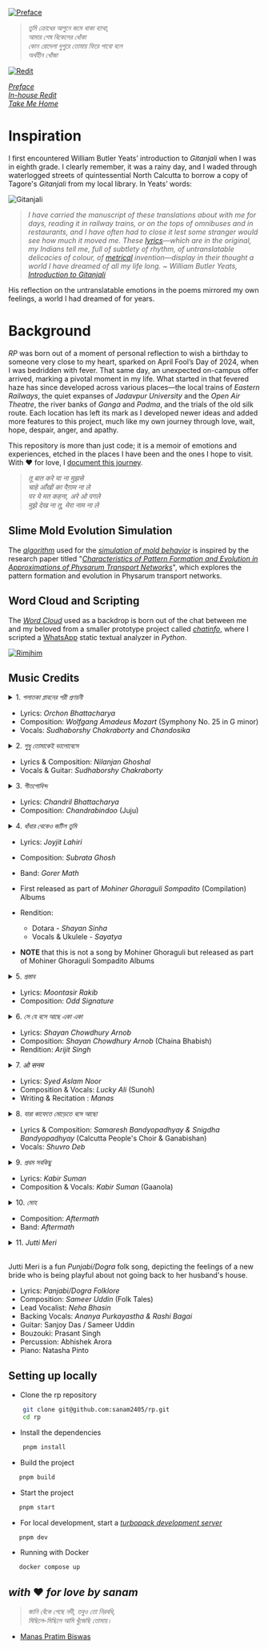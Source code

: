 [![Preface](/apps/web/public/preface.png)](https://rimjhim.manaspratimbiswas.com/preface)

> _তুমি ক্রোধের আগুনে জমে থাকা ব্যাথা, <br> আমার শেষ বিকেলের ধোঁকা <br> কোন রোদেলা দুপুরে তোমায় ফিরে পাবো বলে <br> অর্থহীন খোঁজা_

[![Redit](/apps/web/public/redit.png)](https://rimjhim.manaspratimbiswas.com/redit)

_[Preface](https://rimjhim.sanam.live/preface)_
<br/>
_[In-house Redit](https://rimjhim.manaspratimbiswas.com/redit)_
<br/>
_[Take Me Home](https://rimjhim.sanam.live/)_

# Inspiration

I first encountered William Butler Yeats’ introduction to _Gitanjali_ when I was in eighth grade. I clearly remember, it was a rainy day, and I waded through waterlogged streets of quintessential North Calcutta to borrow a copy of Tagore's _Gitanjali_ from my local library. In Yeats’ words:

![Gitanjali](apps/web/public/gitanjali.png)

> _I have carried the manuscript of these translations about with me for days, reading it in railway trains, or on the tops of omnibuses and in restaurants, and I have often had to close it lest some stranger would see how much it moved me. These [lyrics](https://poets.org/glossary/lyric-poetry)—which are in the original, my Indians tell me, full of subtlety of rhythm, of untranslatable delicacies of colour, of [metrical](https://poets.org/glossary/meter) invention—display in their thought a world I have dreamed of all my life long. ~ William Butler Yeats, [Introduction to Gitanjali](https://poets.org/text/william-butler-yeatss-introduction-gitanjali)_

His reflection on the untranslatable emotions in the poems mirrored my own feelings, a world I had dreamed of for years.

# Background

_*RP*_ was born out of a moment of personal reflection to wish a birthday to someone very close to my heart, sparked on April Fool’s Day of 2024, when I was bedridden with fever. That same day, an unexpected on-campus offer arrived, marking a pivotal moment in my life. What started in that fevered haze has since developed across various places—the local trains of _Eastern Railways_, the quiet expanses of _Jadavpur University_ and the _Open Air Theatre_, the river banks of _Ganga_ and _Padma_, and the trials of the old silk route. Each location has left its mark as I developed newer ideas and added more features to this project, much like my own journey through love, wait, hope, despair, anger, and apathy.

This repository is more than just code; it is a memoir of emotions and experiences, etched in the places I have been and the ones I hope to visit. With ❤️ for love, I [document this journey](https://rimjhim.sanam.live/preface).

> _तू बात करे या ना मुझसे <br> चाहे आँखों का पैग़ाम ना ले <br> पर ये मत कहना, अरे ओ पगले <br> मुझे देख ना तू, मेरा नाम ना ले_

## Slime Mold Evolution Simulation

The [_algorithm_](/apps/web/src/components/Myxomycete.tsx) used for the [_simulation of mold behavior_](https://rimjhim.sanam.live/ilu) is inspired by the research paper titled "[_Characteristics of Pattern Formation and Evolution in Approximations of Physarum Transport Networks_](/apps/web/public/artl.2010.16.2.pdf)", which explores the pattern formation and evolution in Physarum transport networks.

## Word Cloud and Scripting

The [_Word Cloud_](/apps/web/public/wordcloud.png) used as a backdrop is born out of the chat between me and my beloved from a smaller prototype project called [_chatinfo_](https://github.com/sanam2405/chatinfo), where I scripted a [WhatsApp](https://www.whatsapp.com/) static textual analyzer in _Python_.

[![Rimjhim](/apps/web/public/rimjhim.jpeg)](https://rimjhim.sanam.live/)

## Music Credits

<details>
  <summary>1. <i>পলাতকা প্লাবনের পরী প্রণয়নী </i> </summary>
  <br/>
  
    পলাতকা প্লাবনের পরী প্রণয়নী, 
    কিসের তালে নেচে উঠেছে ধমনী?
    পলাতকা প্লাবনের পরী প্রণয়নী, 
    কিসের তালে নেচে উঠেছে ধমনী?
    জানি বেঁকে গেছে নদী, তবুও তো নিরবধি, 
    মিছিলে-মিছিলে আমি খুঁজেছি তোমায়...

    কবিতায়, খালি পায়ে, সব খেলা ফেলে,
    ছুটেছি খুব, দেব ডুব, আমি ডানা মেলে,
    হায় কবিতায়, খালি পায়ে, সব খেলা ফেলে,
    ছুটেছি খুব, দেব ডুব, আমি ডানা মেলে,
    সবুজে-সাদাতে-লালে, কি সায়রে কি ডোবালে?
    শব্দের ডুবুরিরা চিনেছে তোমায়...

    অসহায়, মৃতপ্রায়, আহা কোনোমতে,
    তুমি আলোকিত, সজ্জিত, ছায়াপথে,
    হায়, অসহায়, মৃতপ্রায়, আহা কোনোমতে,
    তুমি আলোকিত, সজ্জিত, ছায়াপথে,
    গোপনে-গোপনে যতো শব্দেরা অবিরত,
    তোমাকেই ডাকে, তুমি শোনোনা বোধহয়...

</details>

- Lyrics: _Orchon Bhattacharya_
- Composition: _Wolfgang Amadeus Mozart_ (Symphony No. 25 in G minor)
- Vocals: _Sudhaborshy Chakraborty_ and _Chandosika_

<details>
  <summary>2. <i> শুধু তোমাকেই ভালোবেসে </i> </summary>
  <br/>
  
    শুধু তোমাকেই ভালোবেসে
    শুকনো নদীতে ডিঙি ভাসিয়েছি মোহনার কাছে এসে
    শুধু তোমাকেই ভালোবেসে
    দু'মুঠো আদর ভিক্ষে চেয়েছি দরিদ্র এই দেশে
    শুধু তোমাকেই ভালোবেসে
    ঝড়ের সামনে দাঁড়িয়েছি একা ছেঁড়া পতাকার বেশে
    তোমাকেই ভালোবেসে
    তোমাকেই ভালবাসবো ভেবেছি শত যুদ্ধের শেষে
    এই পাঁজরভরা ভালোবাসা দু'হাত ভরে নাও
    এই আধো আলো আধো ছায়া দু'চোখ ভরে নাও
    এই আমায় কিছু নাই বা দিলে নিজের করে নাও
</details>

- Lyrics & Composition: _Nilanjan Ghoshal_
- Vocals & Guitar: _Sudhaborshy Chakraborty_

<details>
  <summary>3. <i> গীতগোবিন্দ </i> </summary>
  <br/>

    তোমাকে দেখাবো Niagara
    তোমাকে শেখাবো Viagra
    তোমাকে করবো আদর-আত্তি जत्नम्
    ওগো त्वमसि मम जीवनम्
    त्वमसि मम भूषणम्
    त्वमसि मम भवजलधिरत्नम्

    তোমাকে শোনাবো জয় গোঁসাই
    তোমার বাবাকে মেসোমশাই
    পুচ্ছে বেঁধেছি গুচ্ছ রজনীগন্ধা
    আজি এ পরানে রবির কর
    কেমনে জাগালো dinosaur
    হাউমাউ বেগে দেখি पिया मुख चंदा

    দারুণ কাটলে ছোট্ট চুল
    বোতাম আঁটতে করছো ভুল
    সরু সংসারে কেমনে ফুটিলে उदारम्
    स्मर गरल खण्डनम्
    मम शिरसि मण्डनम्
    देहि पद पल्लवम् उदारम्

    তোমার জন্যে চিন্তা হয়
    তুমি তো Preity Zinta নয়
    টুপুর টাপুর Kareena Kapoor চেষ্টা
    তবু তুমি আমার CPM,
    তুমি আমার ATM,
    তুমিই আমার series প্রেমের শেষটা

    খাচ্ছি, কিন্তু গিলছি কই
    পাখার রাজ্যে চুল শুকোই
    টাকের মধ্যে পেরজাপতি ফড়-ফড়িং
    সোনা বড্ড বেশি ঝলমলাও
    Lift-এ ওঠো একতলায়
    Beetles ছাড়া অন্য পোকা খুব boring

    তুমি শ্যামলা বঙ্গদেশ, তুমি ইঙ্গো SMS
    তুমি অং-বং ভবজলধি নুলিয়া আ...
    বধূ চোক্ষে এসো, অন্ধ হোক
    কক্ষে এসো নিন্দে হোক
    বক্ষে এসো গীতগোবিন্দ ভুলিয়া

</details>

- Lyrics: _Chandril Bhattacharya_
- Composition: _Chandrabindoo_ (Juju)

<details>
  <summary>4. <i> ধাঁধার থেকেও জটিল তুমি </i> </summary>
  <br/>

    ধাঁধার থেকেও জটিল তুমি
    খিদের থেকেও স্পষ্ট।
    কাজের মধ্যে অকাজ খালি
    মনের মধ্যে কষ্ট।

    স্বপ্ন হয়ে যখন তখন আঁকড়ে আমায় ধর
    তাইতো বলি আমায় বরং
    ঘেন্না কর ঘেন্না কর।

    গুনগানের হাজার বুলি, শুধুই সময় নষ্ট
    আঁকছো ছবি সমস্ত দিন, রঙ সবই অস্পষ্ট।
    সুখের থেকেও হাজার গুনে দুঃখ অনেক ভালো
    তাইতো বলি আমায় বরং
    ঘেন্না কর ঘেন্না কর।

    আজ চালাক আমি কাল বোকা
    মহৎ প্রেমিক ন্যাকা ন্যাকা,
    আজ চালাক আমি কাল বোকা
    মহৎ প্রেমিক ন্যাকা ন্যাকা
    আমার আসল চেহারা কি চিনতে তুমি পারো?
    চিনতে যদি পেরেই থাকো
    ঘেন্না কর ঘেন্না কর।

    ধাঁধার থেকেও জটিল তুমি
    খিদের থেকেও স্পষ্ট।
    কাজের মধ্যে অকাজ খালি
    মনের মধ্যে কষ্ট।
    স্বপ্ন হয়ে যখন তখন আঁকড়ে আমায় ধর
    তাইতো বলি আমায় বরং
    ঘেন্না কর ঘেন্না কর।

</details>

- Lyrics: _Joyjit Lahiri_
- Composition: _Subrata Ghosh_
- Band: _Gorer Math_
- First released as part of _Mohiner Ghoraguli Sompadito_ (Compilation) Albums
- Rendition:

  - Dotara - _Shayan Sinha_
  - Vocals & Ukulele - _Sayatya_

- **NOTE** that this is not a song by Mohiner Ghoraguli but released as part of Mohiner Ghoraguli Sompadito Albums

<details>
  <summary>5. <i> প্রস্তাব </i> </summary>
  <br/>

    গুনে গুনে দেখি অবেলার স্বপ্নটায়
    আঁকা ছিলো কত শত কবিতায়,
    স্বপ্নের সেই কবিতার ছন্দতে
    মিশে ছিলো তার হাসিমাখা ছবিটা
    যা আঁকা ছিলো অদ্ভুত রঙ তুলি
    যা জমা থাকে আমার মনে মাঝে।
    বর হয়ে আমি চড়ছি ঘোড়ায়,
    আড়ালে তুমি লুকিয়ে আছো বৌ সাজে।

    আমার এই স্বপ্ন কি শুধু,
    স্বপ্ন হয়ে হাসাবে আমায়,
    তেমন সাহস নেই আমার
    তোমাকে কিভাবে প্রস্তাব জানাই?

    সেই কল্পনায় আঁকা আল্পনায়
    তোমায় নিয়ে ভাবা শত জল্পনায়।
    তুমি আছো বলে বেঁচে আছে স্বপ্নটা,
    তোমায় নিয়ে লেখা এই কবিতা।
    সেই কবিতার ছন্দটা তুমি,
    মিশে থাকা প্রতি অক্ষরে আমি।
    জানা নেই কি হতে পারে শেষটা,
    নিশ্চুপ কবি বসে লিখছে কবিতায়।

    আমার এই স্বপ্ন কি শুধু,
    স্বপ্ন হয়ে হাসাবে আমায়,
    তেমন সাহস নেই আমার
    তোমাকে কিভাবে প্রস্তাব জানাই?

</details>

- Lyrics: _Moontasir Rakib_
- Composition: _Odd Signature_

<details>
  <summary>6. <i> সে যে বসে আছে একা একা </i> </summary>
  <br/>

    সে যে বসে আছে একা একা
    রঙিন স্বপ্ন তার বুনতে,
    সে যে চেয়ে আছে ভরা চোখে
    জানালার ফাঁকে মেঘ ধরতে।
    সে যে বসে আছে একা একা
    রঙিন স্বপ্ন তার বুনতে,
    সে যে চেয়ে আছে ভরা চোখে
    জানালার ফাঁকে মেঘ ধরতে।

    তার গুনগুন মনের গান বাতাসে উড়ে
    কান পাতো মনে পাবে শুনতে,
    তার রঙের তুলির নাচে মেঘেরা ছুটে
    চোখ মেল যদি পারো বুঝতে।
    তার গুনগুন মনের গান বাতাসে উড়ে
    কান পাতো মনে পাবে শুনতে,
    তার রঙের তুলির নাচে মেঘেরা ছুটে
    চোখ মেল যদি পারো বুঝতে।।

    সে যে বসে আছে একা একা
    তার স্বপ্নের কারখানা চলছে,
    আর বুড়ো বুড়ো মেঘেদের দল
    বৃষ্টি নামার তাল গুনছে।
    সে যে বসে আছে একা একা
    তার স্বপ্নের কারখানা চলছে,
    আর বুড়ো বুড়ো মেঘেদের দল
    বৃষ্টি নামার তাল গুনছে।

    সেই গুন গুন মনের গান বৃষ্টি নামায়
    টপটপ ফোটা পড়ে অনেকক্ষণ,
    সেই বৃষ্টি ভেজা মনে ডাক দিয়েছে
    ভেজা কাক হয়ে থাক আমার মন।
    সেই গুন গুন মনের গান বৃষ্টি নামায়
    টপটপ ফোটা পড়ে অনেকক্ষণ,
    সেই বৃষ্টি ভেজা মনে ডাক দিয়েছে
    ভেজা কাক হয়ে থাক আমার মন।

    সে যে বসে আছে, সে যে বসে আছে...

</details>

- Lyrics: _Shayan Chowdhury Arnob_
- Composition: _Shayan Chowdhury Arnob_ (Chaina Bhabish)
- Rendition: _Arijit Singh_

<details>
  <summary>7. <i> ओ सनम </i> </summary>
  <br/>

    शाम-सवेरे तेरी यादें आती हैं
    आ के दिल को मेरे यूँ तड़पाती हैं
    ओ सनम, मोहब्बत की क़सम
    मिल के बिछड़ना तो दस्तूर हो गया
    यादों में तेरी मजबूर हो गया
    ओ सनम, इन यादों की कसम
    समझे ज़माना के दिल है खिलौना
    जाना है अब "क्या है दिल का लगाना"
    नज़रों से अब ना हम को गिराना
    मर भी गए तो भूल ना जाना
    आँखों में बसी हो पर दूर हो कहीं
    दिल के करीब हो, ये मुझ को है यकीं
    ओ सनम, तेरे प्यार की कसम

</details>

- Lyrics: _Syed Aslam Noor_
- Composition & Vocals: _Lucky Ali_ (Sunoh)
- Writing & Recitation : _Manas_

<details>
  <summary>8. <i> যারা কাফেতে মোড়েতে বসে আছো </i> </summary>
  <br/>

    যারা কাফেতে মোড়েতে বসে আছো
    আমি তোমাদের ছেড়ে চললাম
    তোমরা হতাশ-পেয়ালা ভরে নিলে
    আমি রক্ত ঝরিয়ে কাঁদলাম ।
    চারমিনারের ধোঁয়াতে
    জীবন-পেয়ালা জমাট কুয়াশা
    ফ্লুরেসেন্ট আলোর মোড়ে মোড়ে ঘোরে
    তৃষিত মুক্তিপিপাসা ।
    আজ ভেঙ্গে যাব, কাল জুড়ে যাব
    তবু ভাঙ্গতে জুড়তে চলেছি
    কালবোশেখিটা তোমাদের দেব
    খুঁজে আনতেই চলেছি।
    ওগো হতাশ তোমরা কেঁদো না
    কোনো সান্ত্বনা আমি দেব না
    সূর্য ডোবার সংকেতে দেখ
    মুক্তিরঙ্গের নিশানা ।
    সাহারা হৃদয় দাঁড়িয়ে যারা
    মোড়ে মোড়ে আজও হতাশায়
    আমার রক্ত ঝরে ঝরে যাক
    তাদের শূন্য পেয়ালায় ।
    আজ ভেঙ্গে যাব, কাল জুড়ে যাব
    তবু ভাঙ্গতে জুড়তে চলেছি
    বিদ্রোহী আমি বিপ্লবে ডাক
    তোমাদের দিতে এসেছি ।

</details>

- Lyrics & Composition: _Samaresh Bandyopadhyay & Snigdha Bandyopadhyay_ (Calcutta People's Choir & Ganabishan)
- Vocals: _Shuvro Deb_

<details>
  <summary>9. <i> প্রথম সবকিছু </i> </summary>
  <br/>

    প্রথম স্কুলে যাবার দিন, প্রথমবার ফেল
    প্রথম ছুটি হাওড়া থেকে ছেলেবেলার রেল
    প্রথম খেলা লেকের মাঠে প্রথম ফুটবল
    মান্না, পিকে, চুনীর ছবি, বিরাট সম্বল

    প্রথম শেখা ইমন রাগ, প্রথম ঝাঁপতাল
    প্রথম দেখা শহরজোড়া বিরাট হরতাল
    প্রথমবার লুকিয়ে টানা প্রথম সিগারেট
    প্রথমবার নিজামে গিয়ে কাবাব ভরপেট

    এই শহর জানে আমার প্রথম সবকিছু
    পালাতে চাই যত, সে আসে আমার পিছু পিছু

    প্রথম প্রেমে পড়ার পর সবাই পস্তায়
    হন্যে হয়ে ক্লাস পালিয়ে ঘুরেছি রাস্তায়
    প্রথম প্রেম ঘুচে যাওয়ার যন্ত্রণাকে নিয়ে
    কান্না চেপে ঘুরেছিলাম তোমারই পথ দিয়ে

    এই শহর জানে আমার প্রথম সবকিছু
    পালাতে চাই যত, সে আসে আমার পিছু পিছু

    প্রথম দেখা লাল নিশান, মিছিল কলতান
    প্রথম শোনা জনসভায় হেই সামালো ধান
    প্রথম দেখা তরুণ লাশ চলছে ভেসে ভেসে
    দিনবদল করতে গিয়ে শহীদ হল শেষে

    প্রথম দেখা ভিখারিনীর কোলে শহীদ শিশু
    প্রথম দেখা আস্তাকুঁড়ে কলকাতার যীশু
    প্রথম দেখা দিন-দুপুরে পুলিশ ঘুষ খায়
    প্রথম জানা পয়সা দিয়ে সবই কেনা যায়

    এই শহর জানে আমার প্রথম সবকিছু
    পালাতে চাই যত, সে আসে আমার পিছু পিছু

    প্রথম যৌবনের শেষে মাঝ বয়েসে আসা
    গিটার নিয়ে গান ধরেছে আমার ভালোবাসা
    প্রথম যৌবনের শেষে মাঝ বয়েসে আসা
    গিটার নিয়ে গান ধরেছে আমার ভালোবাসা
    লজ্জা ঘৃণা রাগের পরে এটাও বুঝি থাকে
    এটাই দিবো তোমায় আর এই শহরটাকে

</details>

- Lyrics: _Kabir Suman_
- Composition & Vocals: _Kabir Suman_ (Gaanola)

<details>
  <summary>10. <i> মোহ </i> </summary>
  <br/>

      তুমি ক্রোধের আগুনে জমে থাকা ব্যাথা
      আমার শেষ বিকেলের ধোঁকা
      কোন রোদেলা দুপুরে
      তোমায় ফিরে পাবো বলে অর্থহীন খোঁজা

      আমি আঁকিনি তোমার ছবি
      দেখিনি স্রোতের নদী
      আকাশ ভরা তারা
      যত সুখের স্মৃতি ঘিরে আছো তুমি মেয়ে
      এ পথের শেষ কোথা?

      ছেঁড়া পালের গহীনে লাগিয়ে ঝড়ো হাওয়া
      তুমি ভাসাও সুরের ভেলা
      তবু কাঁদো কেনো বসে একা নির্জনে
      ভুলে যাও তুমি বাস্তবতা?

      আমি পাইনি তোমার ছোঁয়া
      শিশির মাখানো ধোঁয়া জলের নিস্তব্ধতা
      আজও চাঁদ ডুবে গেলে তোমায় মনে পরে
      সঙ্গী মোর নিঃসঙ্গতা

      কখন থামবে কোলাহল জানিনা
      সময় কাঁদে বন্দী হয়ে
      বুকের পাঁজরে জমাট বেদনায়
      আলোর মশাল জ্বালি নীরবে

      তুমি আবার আসবে কখন কোথায়?
      গুনবে তারা আমার সাথে
      বুকের যন্ত্রনা নিভিয়ে দিয়ে
      গাইবে তুমি বৃষ্টির সুরে

      আমি আঁকিনি তোমার ছবি
      দেখিনি স্রোতের নদী
      পাইনি তোমার ছোঁয়া
      শিশির মাখানো ধোঁয়া

      আমি আঁকিনি তোমার ছবি
      দেখিনি স্রোতের নদী
      আকাশ ভরা তারা
      যত সুখের স্মৃতি ঘিরে
      আছো তুমি মেয়ে
      এ পথের শেষ কোথা?

</details>

- Composition: _Aftermath_
- Band: _Aftermath_

<details>
  <summary>11. <i> Jutti Meri </i> </summary>
  <br/>

    Jutti meri jaandi hai pahadiye de naal
    (Neither my shoe will go with the mountain boy)
    Te paula mere jaanda e uss dogre de naal
    (Nor my sandal will go with the dogra)

    Pehli pehli vaar mennu saura lene aa gaya
    (First came my father-in-law to take me home)
    Saura lein aagaya te vanga pawa gaya
    (My father-in-law came with bangles to woo me)

    Wanga te paanian hatthe de naal
    Te paula mara jaanda uss dogre de naal
    (I will wear the bangles in my hand
    but my sandle is not going anywhere with the dogra)

    Dooji dooji var menu 'Der' lene aagya
    (The second time around, my brother-in-law came to take me home)
    'Der' lene aagya teh legenga pawa gaya
    (My brother-in-law came to take me home, and to woo me he got a beautiful lehenga)

    Lehenga te paanian lakke de naal
    Te paula mere jaanda uss dogre de naal
    (I will wear the lehenga on my waist
    but my sandle is not going anywhere with the dogra)

    Teeji teeji vaar menu aap lene aa gaya,
    (The third time, my husband came to take me home)
    Aap lene aagaya do galla sunagaya
    (Finally, he came and scolded me for being too stubborn)
    Thumak thumak jaandi ae a maiye de naal
    (Dancing and swaying I go along with my husband)
    Thumak thumak jaandi ae a maiye de naal
    (Dancing and swaying I go along with my husband)

    Sona mera maahi tur jaana ode naal
    (I happily go with my handsome husband)
    Sona mera maahi tur jaana ode naal
    (I happily go with my handsome husband)

    Thumak thumak jaandi ae a maiye de naal
    (Dancing and swaying I go along with my husband)
    Thumak thumak jaandi ae a maiye de naal
    (Dancing and swaying I go along with my husband)

</details>

<br/>

Jutti Meri is a fun _Punjabi/Dogra_ folk song, depicting the feelings of a new bride who is being playful about not going back to her husband's house.

- Lyrics: _Panjabi/Dogra Folklore_
- Composition: _Sameer Uddin_ (Folk Tales)
- Lead Vocalist: _Neha Bhasin_
- Backing Vocals: _Ananya Purkayastha & Rashi Bagai_
- Guitar: Sanjoy Das / Sameer Uddin
- Bouzouki: Prasant Singh
- Percussion: Abhishek Arora
- Piano: Natasha Pinto

## Setting up locally

- Clone the rp repository

```bash
    git clone git@github.com:sanam2405/rp.git
    cd rp
```

- Install the dependencies

```bash
    pnpm install
```

- Build the project

```bash
   pnpm build
```

- Start the project

```bash
   pnpm start
```

- For local development, start a _[turbopack development server](https://turbo.build/pack/docs/features/dev-server)_

```bash
   pnpm dev
```

- Running with Docker

```bash
   docker compose up
```

## _with_ ♥️ _for love by sanam_

> _জানি বেঁকে গেছে নদী, তবুও তো নিরবধি, <br> মিছিলে-মিছিলে আমি খুঁজেছি তোমায়।_

- [Manas Pratim Biswas](https://www.linkedin.com/in/manas-pratim-biswas)

